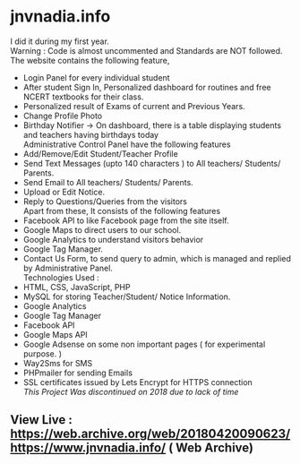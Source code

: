 # jnvnadia.info

I did it during my first year.  
Warning : Code is almost uncommented and Standards are NOT followed.  
The website contains the following feature,   
- Login Panel for every individual student  
- After student Sign In, Personalized dashboard for routines and free NCERT textbooks for their class.  
- Personalized result of Exams of current and Previous Years.  
- Change Profile Photo  
- Birthday Notifier -> On dashboard, there is a table displaying students and teachers having birthdays today   
Administrative Control Panel have the following features  
- Add/Remove/Edit Student/Teacher Profile  
- Send Text Messages (upto 140 characters ) to All teachers/ Students/ Parents.  
- Send Email to All teachers/ Students/ Parents.  
- Upload or Edit Notice.  
- Reply to Questions/Queries from the visitors  
Apart from these, It consists of the following features  
- Facebook API to like Facebook page from the site itself.  
- Google Maps to direct users to our school.  
- Google Analytics to understand visitors behavior  
- Google Tag Manager.  
- Contact Us Form, to send query to admin, which is managed and replied by Administrative Panel.  
Technologies Used :   
- HTML, CSS, JavaScript, PHP  
- MySQL for storing Teacher/Student/ Notice Information.  
- Google Analytics  
- Google Tag Manager  
- Facebook API  
- Google Maps API  
- Google Adsense on some non important pages ( for experimental purpose. )  
- Way2Sms for SMS  
- PHPmailer for sending Emails  
- SSL certificates issued by Lets Encrypt for HTTPS connection  
*This Project Was discontinued on 2018 due to lack of time*  

## View Live : https://web.archive.org/web/20180420090623/https://www.jnvnadia.info/    ( Web Archive)